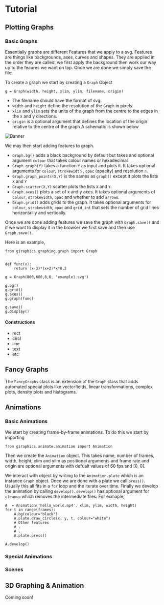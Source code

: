 # Tutorial 

## Plotting Graphs
### Basic Graphs

Essentially graphs are different Features that we apply to a svg. Features are things like backgrounds, axes, curves and shapes.
They are applied in the order they are called, we first apply the background then work our way up to the feaures we want on top. 
Once we are done we simply save the file.
 
To create a graph we start by creating a `Graph` Object

```
g = Graph(width, height, xlim, ylim, filename, origin)
```
* The filename should have the format of svg.
 * `width` and `height` define the resolution of the `Graph` in pixels.
 * `xlim` and `ylim` sets the units of the graph from the centre to the edges in the x and y directions.
 * `origin` is a optional argument that defines the location of the origin relative to the centre of the graph
 A schematic is shown below
 
 ![Banner](https://github.com/tghira16/GiraFix/blob/master/res/schematic.svg?raw=true=250x)

We may then start adding features to graph. 
* `Graph.bg()` adds a black background by default but takes and optional argument
`colour` that takes colour names or hexadecimal
* `Graph.graph(f)` takes a function `f` as input and plots it. It takes optional arguments for `colour`, `strokewidth` , `opac` (opacity)
and resolution `n`.
* `Graph.graph_points(X,Y)` is the sames as `graph()` except it plots the lists `X` and `Y`
* `Graph.scatter(X,Y)`  scatter plots the lists `X` and `Y`.
* `Graph.axes()` plots a set of x and y axes. It takes optional arguments of `colour`, `strokewidth`, `opac` and 
whether to add `arrows`.
* `Graph.grid()` adds grids to the graph. It takes optional arguments for `colour`,  `strokewidth`, `opac` and `grid_int` that
sets the number of grid lines horizontallly and vertically.

Once we are done adding features we save the graph with `Graph.save()` and if we want to display it in the browser we first save and then use `Graph.save()`. 

Here is an example,

```
from giraphics.graphing.graph import Graph


def func(x):
    return (x-3)*(x+2)*x*0.2

g = Graph(800,600,8,6, 'example1.svg')

g.bg()
g.grid()
g.axes()
g.graph(func)

g.save()
g.display()
```
#### Constructions

* rect
* circl
* line
* text 
* etc
## Fancy Graphs

The `FancyGraphs` class is an extension of the `Graph` class that adds automated special plots
like vectorfields, linear transformations, complex plots, density plots and histograms.

## Animations

### Basic Animations
We start by creating frame-by-frame animations. To do this we start by importing

```
from giraphics.animate.animation import Animation
```

Then we create the `Animation` object. This takes name, number of frames, width, height, xlim and ylim as positional arguments and frame rate and origin are optional arguments with defualt values of 60 fps and [0, 0].

We interact with object by writing to the `Animation.plate` which is an instance `Graph` object. Once we are done with a plate we 
call `press()`. Usually this all fits in a `for` loop and the iterate over time.  Finally we develop the animation by calling `develop()`. `develop()` has optional argument for `cleanup` which  removes the intermediate files. For exmaple,

```
A  = Animation('hello_world.mp4', xlim, ylim, width, height)
for t in range(frames):
    A.bg(colour="black")
    A.plate.draw_circle(x, y, t, colour="white")
    # Other features
    # .
    # .
    A.plate.press()

A.develop()
```



### Special Animations 

### Scenes

## 3D Graphing & Animation

Coming soon!
